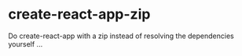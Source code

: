# create-react-app-zip
Do create-react-app with a zip instead of resolving the dependencies yourself ...
